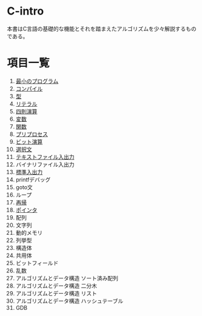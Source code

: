 # C-intro

本書はC言語の基礎的な機能とそれを踏まえたアルゴリズムを少々解説するものである。

# 項目一覧

1.  [最小のプログラム](entity/01_minimum-program.md)
2.  [コンパイル](entity/02_compile.md)
3.  [型](entity/03_type.md)
4.  [リテラル](entity/04_literal.md)
5.  [四則演算](entity/05_operation.md)
6.  [変数](entity/06_variable.md)
7.  [関数](entity/07_function.md)
8.  [プリプロセス](entity/08_preprocess.md)
9.  [ビット演算](entity/09_bitoperation.md)
10. [選択文](entity/10_selection_statements.md)
11. [テキストファイル入出力](entity/11_textfileio.md)
12. バイナリファイル入出力
13. [標準入出力](entity/13_stdio.md)
14. printfデバッグ
15. goto文
16. ループ
17. [再帰](entity/17_recursion.md)
18. [ポインタ](entity/18_pointer.md)
19. 配列
20. 文字列
21. 動的メモリ
22. 列挙型
23. 構造体
24. 共用体
25. ビットフィールド
26. 乱数
27. アルゴリズムとデータ構造 ソート済み配列
28. アルゴリズムとデータ構造 二分木
29. アルゴリズムとデータ構造 リスト
30. アルゴリズムとデータ構造 ハッシュテーブル
31. GDB
